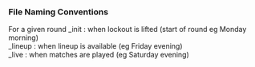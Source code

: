 ### File Naming Conventions

For a given round
_init : when lockout is lifted (start of round eg Monday morning)  
_lineup : when lineup is available (eg Friday evening)  
_live : when matches are played (eg Saturday evening)  
